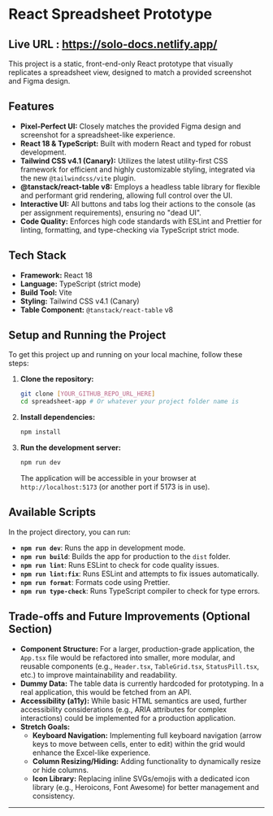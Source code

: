 # React Spreadsheet Prototype

## Live URL : https://solo-docs.netlify.app/

This project is a static, front-end-only React prototype that visually replicates a spreadsheet view, designed to match a provided screenshot and Figma design.

## Features

* **Pixel-Perfect UI:** Closely matches the provided Figma design and screenshot for a spreadsheet-like experience.
* **React 18 & TypeScript:** Built with modern React and typed for robust development.
* **Tailwind CSS v4.1 (Canary):** Utilizes the latest utility-first CSS framework for efficient and highly customizable styling, integrated via the new `@tailwindcss/vite` plugin.
* **@tanstack/react-table v8:** Employs a headless table library for flexible and performant grid rendering, allowing full control over the UI.
* **Interactive UI:** All buttons and tabs log their actions to the console (as per assignment requirements), ensuring no "dead UI".
* **Code Quality:** Enforces high code standards with ESLint and Prettier for linting, formatting, and type-checking via TypeScript strict mode.

## Tech Stack

* **Framework:** React 18
* **Language:** TypeScript (strict mode)
* **Build Tool:** Vite
* **Styling:** Tailwind CSS v4.1 (Canary)
* **Table Component:** `@tanstack/react-table` v8

## Setup and Running the Project

To get this project up and running on your local machine, follow these steps:

1.  **Clone the repository:**
    ```bash
    git clone [YOUR_GITHUB_REPO_URL_HERE]
    cd spreadsheet-app # Or whatever your project folder name is
    ```
2.  **Install dependencies:**
    ```bash
    npm install
    ```
3.  **Run the development server:**
    ```bash
    npm run dev
    ```
    The application will be accessible in your browser at `http://localhost:5173` (or another port if 5173 is in use).

## Available Scripts

In the project directory, you can run:

* **`npm run dev`**: Runs the app in development mode.
* **`npm run build`**: Builds the app for production to the `dist` folder.
* **`npm run lint`**: Runs ESLint to check for code quality issues.
* **`npm run lint:fix`**: Runs ESLint and attempts to fix issues automatically.
* **`npm run format`**: Formats code using Prettier.
* **`npm run type-check`**: Runs TypeScript compiler to check for type errors.

## Trade-offs and Future Improvements (Optional Section)

* **Component Structure:** For a larger, production-grade application, the `App.tsx` file would be refactored into smaller, more modular, and reusable components (e.g., `Header.tsx`, `TableGrid.tsx`, `StatusPill.tsx`, etc.) to improve maintainability and readability.
* **Dummy Data:** The table data is currently hardcoded for prototyping. In a real application, this would be fetched from an API.
* **Accessibility (a11y):** While basic HTML semantics are used, further accessibility considerations (e.g., ARIA attributes for complex interactions) could be implemented for a production application.
* **Stretch Goals:**
    * **Keyboard Navigation:** Implementing full keyboard navigation (arrow keys to move between cells, enter to edit) within the grid would enhance the Excel-like experience.
    * **Column Resizing/Hiding:** Adding functionality to dynamically resize or hide columns.
    * **Icon Library:** Replacing inline SVGs/emojis with a dedicated icon library (e.g., Heroicons, Font Awesome) for better management and consistency.

---
